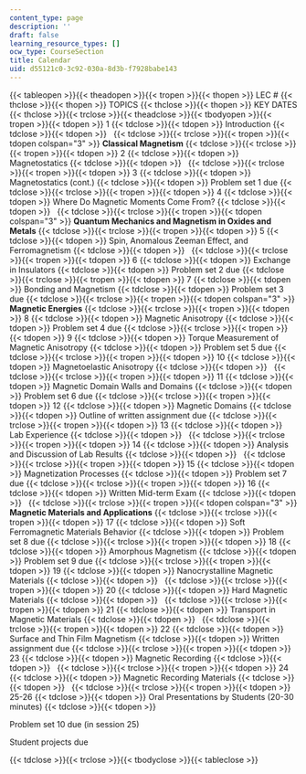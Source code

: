 ```yaml
---
content_type: page
description: ''
draft: false
learning_resource_types: []
ocw_type: CourseSection
title: Calendar
uid: d55121c0-3c92-030a-8d3b-f7928babe143
---
```

{{< tableopen >}}{{< theadopen >}}{{< tropen >}}{{< thopen >}}
LEC #
{{< thclose >}}{{< thopen >}}
TOPICS
{{< thclose >}}{{< thopen >}}
KEY DATES
{{< thclose >}}{{< trclose >}}{{< theadclose >}}{{< tbodyopen >}}{{< tropen >}}{{< tdopen >}}
1
{{< tdclose >}}{{< tdopen >}}
Introduction
{{< tdclose >}}{{< tdopen >}}
 
{{< tdclose >}}{{< trclose >}}{{< tropen >}}{{< tdopen colspan="3" >}}
**Classical Magnetism**
{{< tdclose >}}{{< trclose >}}{{< tropen >}}{{< tdopen >}}
2
{{< tdclose >}}{{< tdopen >}}
Magnetostatics
{{< tdclose >}}{{< tdopen >}}
 
{{< tdclose >}}{{< trclose >}}{{< tropen >}}{{< tdopen >}}
3
{{< tdclose >}}{{< tdopen >}}
Magnetostatics (cont.)
{{< tdclose >}}{{< tdopen >}}
Problem set 1 due
{{< tdclose >}}{{< trclose >}}{{< tropen >}}{{< tdopen >}}
4
{{< tdclose >}}{{< tdopen >}}
Where Do Magnetic Moments Come From?
{{< tdclose >}}{{< tdopen >}}
 
{{< tdclose >}}{{< trclose >}}{{< tropen >}}{{< tdopen colspan="3" >}}
**Quantum Mechanics and Magnetism in Oxides and Metals**
{{< tdclose >}}{{< trclose >}}{{< tropen >}}{{< tdopen >}}
5
{{< tdclose >}}{{< tdopen >}}
Spin, Anomalous Zeeman Effect, and Ferromagnetism
{{< tdclose >}}{{< tdopen >}}
 
{{< tdclose >}}{{< trclose >}}{{< tropen >}}{{< tdopen >}}
6
{{< tdclose >}}{{< tdopen >}}
Exchange in Insulators
{{< tdclose >}}{{< tdopen >}}
Problem set 2 due
{{< tdclose >}}{{< trclose >}}{{< tropen >}}{{< tdopen >}}
7
{{< tdclose >}}{{< tdopen >}}
Bonding and Magnetism
{{< tdclose >}}{{< tdopen >}}
Problem set 3 due
{{< tdclose >}}{{< trclose >}}{{< tropen >}}{{< tdopen colspan="3" >}}
**Magnetic Energies**
{{< tdclose >}}{{< trclose >}}{{< tropen >}}{{< tdopen >}}
8
{{< tdclose >}}{{< tdopen >}}
Magnetic Anisotropy
{{< tdclose >}}{{< tdopen >}}
Problem set 4 due
{{< tdclose >}}{{< trclose >}}{{< tropen >}}{{< tdopen >}}
9
{{< tdclose >}}{{< tdopen >}}
Torque Measurement of Magnetic Anisotropy
{{< tdclose >}}{{< tdopen >}}
Problem set 5 due
{{< tdclose >}}{{< trclose >}}{{< tropen >}}{{< tdopen >}}
10
{{< tdclose >}}{{< tdopen >}}
Magnetoelastic Anisotropy
{{< tdclose >}}{{< tdopen >}}
 
{{< tdclose >}}{{< trclose >}}{{< tropen >}}{{< tdopen >}}
11
{{< tdclose >}}{{< tdopen >}}
Magnetic Domain Walls and Domains
{{< tdclose >}}{{< tdopen >}}
Problem set 6 due
{{< tdclose >}}{{< trclose >}}{{< tropen >}}{{< tdopen >}}
12
{{< tdclose >}}{{< tdopen >}}
Magnetic Domains
{{< tdclose >}}{{< tdopen >}}
Outline of written assignment due
{{< tdclose >}}{{< trclose >}}{{< tropen >}}{{< tdopen >}}
13
{{< tdclose >}}{{< tdopen >}}
Lab Experience
{{< tdclose >}}{{< tdopen >}}
 
{{< tdclose >}}{{< trclose >}}{{< tropen >}}{{< tdopen >}}
14
{{< tdclose >}}{{< tdopen >}}
Analysis and Discussion of Lab Results
{{< tdclose >}}{{< tdopen >}}
 
{{< tdclose >}}{{< trclose >}}{{< tropen >}}{{< tdopen >}}
15
{{< tdclose >}}{{< tdopen >}}
Magnetization Processes
{{< tdclose >}}{{< tdopen >}}
Problem set 7 due
{{< tdclose >}}{{< trclose >}}{{< tropen >}}{{< tdopen >}}
16
{{< tdclose >}}{{< tdopen >}}
Written Mid-term Exam
{{< tdclose >}}{{< tdopen >}}
 
{{< tdclose >}}{{< trclose >}}{{< tropen >}}{{< tdopen colspan="3" >}}
**Magnetic Materials and Applications**
{{< tdclose >}}{{< trclose >}}{{< tropen >}}{{< tdopen >}}
17
{{< tdclose >}}{{< tdopen >}}
Soft Ferromagnetic Materials Behavior
{{< tdclose >}}{{< tdopen >}}
Problem set 8 due
{{< tdclose >}}{{< trclose >}}{{< tropen >}}{{< tdopen >}}
18
{{< tdclose >}}{{< tdopen >}}
Amorphous Magnetism
{{< tdclose >}}{{< tdopen >}}
Problem set 9 due
{{< tdclose >}}{{< trclose >}}{{< tropen >}}{{< tdopen >}}
19
{{< tdclose >}}{{< tdopen >}}
Nanocrystalline Magnetic Materials
{{< tdclose >}}{{< tdopen >}}
 
{{< tdclose >}}{{< trclose >}}{{< tropen >}}{{< tdopen >}}
20
{{< tdclose >}}{{< tdopen >}}
Hard Magnetic Materials
{{< tdclose >}}{{< tdopen >}}
 
{{< tdclose >}}{{< trclose >}}{{< tropen >}}{{< tdopen >}}
21
{{< tdclose >}}{{< tdopen >}}
Transport in Magnetic Materials
{{< tdclose >}}{{< tdopen >}}
 
{{< tdclose >}}{{< trclose >}}{{< tropen >}}{{< tdopen >}}
22
{{< tdclose >}}{{< tdopen >}}
Surface and Thin Film Magnetism
{{< tdclose >}}{{< tdopen >}}
Written assignment due
{{< tdclose >}}{{< trclose >}}{{< tropen >}}{{< tdopen >}}
23
{{< tdclose >}}{{< tdopen >}}
Magnetic Recording
{{< tdclose >}}{{< tdopen >}}
 
{{< tdclose >}}{{< trclose >}}{{< tropen >}}{{< tdopen >}}
24
{{< tdclose >}}{{< tdopen >}}
Magnetic Recording Materials
{{< tdclose >}}{{< tdopen >}}
 
{{< tdclose >}}{{< trclose >}}{{< tropen >}}{{< tdopen >}}
25-26
{{< tdclose >}}{{< tdopen >}}
Oral Presentations by Students (20-30 minutes)
{{< tdclose >}}{{< tdopen >}}

Problem set 10 due (in session 25)

Student projects due

{{< tdclose >}}{{< trclose >}}{{< tbodyclose >}}{{< tableclose >}}